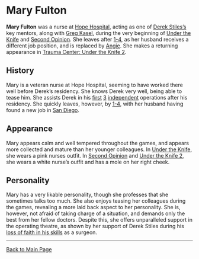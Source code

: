 # Mary Fulton


**Mary Fulton** was a nurse at [Hope Hospital](../locations/Hope_Hospital.md), acting as one of [Derek Stiles’s](Derek_Stiles.md) key mentors, along with [Greg Kasel](Greg_Kasel.md), during the very beginning of [Under the Knife](../../utk/UTK.md) and [Second Opinion](../SO.md). She leaves after [1-4](../episodes/1_4.md), as her husband receives a different job position, and is replaced by [Angie](Angela_Thompson.md). She makes a returning appearance in [Trauma Center: Under the Knife 2](../../utk2/UTK2.md). 

## <a id="History"></a>History

Mary is a veteran nurse at Hope Hospital, seeming to have worked there well before Derek’s residency. She knows Derek very well, being able to tease him. She assists Derek in his [first](../episodes/1_1.md) [3](../episodes/1_2.md) [independent](../episodes/1_3.md) operations after his residency. She quickly leaves, however, by [1-4](../episodes/1_4.md), with her husband having found a new job in [San Diego](../locations/California.md#San_Diego).

## <a id="Appearance"></a>Appearance

Mary appears calm and well tempered throughout the games, and appears more collected and mature than her younger colleagues. In [Under the Knife](../../utk/UTK.md), she wears a pink nurses outfit. In [Second Opinion](../SO.md) and [Under the Knife 2](../../utk2/UTK2.md), she wears a white nurse’s outfit and has a mole on her right cheek.

## <a id="Personality"></a>Personality

Mary has a very likable personality, though she professes that she sometimes talks too much. She also enjoys teasing her colleagues during the games, revealing a more laid back aspect to her personality. She is, however, not afraid of taking charge of a situation, and demands only the best from her fellow doctors. Despite this, she offers unparalleled support in the operating theatre, as shown by her support of Derek Stiles during his [loss of faith in his skills](../../utk2/episodes/Chapter_4.md) as a surgeon.

---

[Back to Main Page](/tc-wiki)